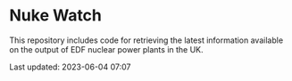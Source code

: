 # Nuke Watch

This repository includes code for retrieving the latest information available on the output of EDF nuclear power plants in the UK.

Last updated: 2023-06-04 07:07
